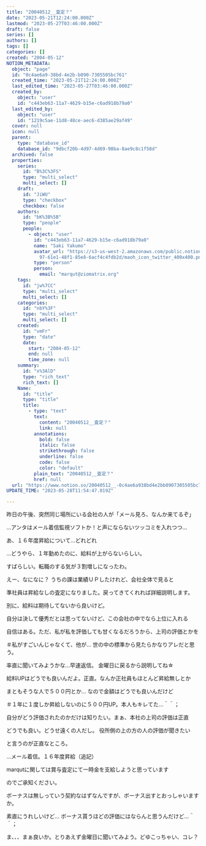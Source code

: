 ```yaml
---
title: "20040512__査定？"
date: "2023-05-21T12:24:00.000Z"
lastmod: "2023-05-27T03:46:00.000Z"
draft: false
series: []
authors: []
tags: []
categories: []
created: "2004-05-12"
NOTION_METADATA:
  object: "page"
  id: "0c4ae6a9-38bd-4e2b-b090-7305505bc761"
  created_time: "2023-05-21T12:24:00.000Z"
  last_edited_time: "2023-05-27T03:46:00.000Z"
  created_by:
    object: "user"
    id: "c443eb63-11a7-4629-b15e-c6ad918b79a0"
  last_edited_by:
    object: "user"
    id: "1219c5ae-11d8-48ce-aec6-d385ae29af49"
  cover: null
  icon: null
  parent:
    type: "database_id"
    database_id: "9dbcf20b-4d97-4d69-98ba-8ae9c8c1f58d"
  archived: false
  properties:
    series:
      id: "B%3C%3FS"
      type: "multi_select"
      multi_select: []
    draft:
      id: "JiWU"
      type: "checkbox"
      checkbox: false
    authors:
      id: "bK%3B%5B"
      type: "people"
      people:
        - object: "user"
          id: "c443eb63-11a7-4629-b15e-c6ad918b79a0"
          name: "Saki Yakumo"
          avatar_url: "https://s3-us-west-2.amazonaws.com/public.notion-static.com/3ad1c4\
            97-61e1-48f1-85e8-6acf4c4fdb2d/maoh_icon_twitter_400x400.png"
          type: "person"
          person:
            email: "marqut@ziomatrix.org"
    tags:
      id: "jw%7CC"
      type: "multi_select"
      multi_select: []
    categories:
      id: "nbY%3F"
      type: "multi_select"
      multi_select: []
    created:
      id: "vmFr"
      type: "date"
      date:
        start: "2004-05-12"
        end: null
        time_zone: null
    summary:
      id: "x%3AlD"
      type: "rich_text"
      rich_text: []
    Name:
      id: "title"
      type: "title"
      title:
        - type: "text"
          text:
            content: "20040512__査定？"
            link: null
          annotations:
            bold: false
            italic: false
            strikethrough: false
            underline: false
            code: false
            color: "default"
          plain_text: "20040512__査定？"
          href: null
  url: "https://www.notion.so/20040512__-0c4ae6a938bd4e2bb0907305505bc761"
UPDATE_TIME: "2023-05-28T11:54:47.019Z"

---
```

<link rel="stylesheet" href="https://cdn.jsdelivr.net/npm/katex@0.16.2/dist/katex.min.css" integrity="sha384-bYdxxUwYipFNohQlHt0bjN/LCpueqWz13HufFEV1SUatKs1cm4L6fFgCi1jT643X" crossorigin="anonymous">


昨日の午後、突然同じ場所にいる会社の人が「メール見ろ、なんか来てるぞ」


…アンタはメール着信監視ソフトか！と声にならないツッコミを入れつつ…


あ、１６年度昇給について…どれどれ


…どうやら、１年勤めたのに、給料が上がらないらしい。


すばらしい。転職のする気が３割増しになったわ。


えー、なになに？ うちの課は業績ＵＰしたけれど、会社全体で見ると


準社員は昇給なしの査定になりました。戻ってきてくれれば詳細説明します。


別に、給料は期待してないから良いけど。


自分は決して優秀だとは思ってないけど、この会社の中でなら上位に入れる


自信はある。ただ、私が私を評価しても甘くなるだろうから、上司の評価とかを


＃私がすごいんじゃなくて、他が… 世の中の標準から見たらかなりアレだと思う。


率直に聞いてみようかな…早速返信。 金曜日に戻るから説明してね☆


給料UPはどうでも良いんだよ。正直。なんか正社員もほとんど昇給無しとか


まともそうな人で５００円とか… なので金額はどうでも良いんだけど


＃１年に１度しか昇給しないのに５００円UP。本人もキレてた…＾＾；


自分がどう評価されたのかだけは知りたい。まぁ、本社の上司の評価は正直


どうでも良い。どうせ遠くの人だし。 役所側の上の方の人の評価が聞きたい


と言うのが正直なところ。


…メール着信。１６年度昇給（追記）


marqutに関しては賞与査定にて一時金を支給しようと思っています


のでご承知ください。


ボーナスは無しっていう契約なはずなんですが、ボーナス出すとおっしゃいますか。


素直にうれしいけど… ボーナス貰うほどの評価にはならんと思うんだけど…＾＾；


ま、、、まぁ良いか。とりあえず金曜日に聞いてみよう。どゆこっちゃい、コレ？

